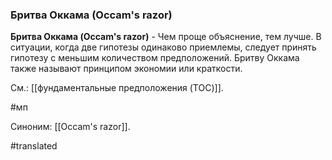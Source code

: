 ### Бритва Оккама (Occam\'s razor)

**Бритва Оккама (Occam\'s razor)** - Чем проще объяснение, тем лучше. В ситуации, когда две гипотезы одинаково приемлемы, следует принять гипотезу с меньшим количеством предположений. Бритву Оккама также называют принципом экономии или краткости.

См.: [[фундаментальные предположения (TOC)]].

#мп

Синоним: [[Occam\'s razor]].

#translated
